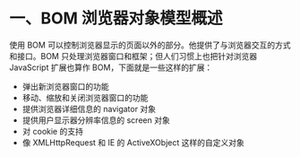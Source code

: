 # 一、BOM 浏览器对象模型概述
使用 BOM 可以控制浏览器显示的页面以外的部分。他提供了与浏览器交互的方式和接口。BOM 只处理浏览器窗口和框架；但人们习惯上也把针对浏览器 JavaScript 扩展也算作 BOM，下面就是一些这样的扩展：
  
 - 弹出新浏览器窗口的功能
 - 移动、缩放和关闭浏览器窗口的功能
 - 提供浏览器详细信息的 navigator 对象
 - 提供用户显示器分辨率信息的 screen 对象
 - 对 cookie 的支持
 - 像 XMLHttpRequest 和 IE 的 ActiveXObject 这样的自定义对象